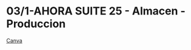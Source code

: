 # 03/1-AHORA SUITE 25 - Almacen - Produccion

[Canva]

[Canva]: https://www.canva.com/design/DAGdASaP9Nc/7OcdtnsjdbqdR9iNXJDN5Q/view?utlId=h543672c32a
